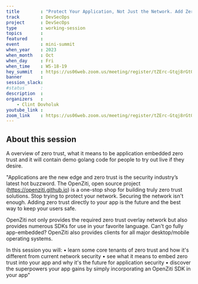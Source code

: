 ```yaml
---
title        : "Protect Your Application, Not Just the Network. Add Zero Trust Superpowers to Your Critical Applications and Systems"
track        : DevSecOps
project      : DevSecOps
type         : working-session
topics       :
featured     :
event        : mini-summit
when_year    : 2023
when_month   : Oct
when_day     : Fri
when_time    : WS-18-19
hey_summit   : https://us06web.zoom.us/meeting/register/tZErc-Gtqj8rGtQ6FeIaPHRocTKdnvbROvb6
banner       : 
session_slack:
#status      : 
description  :
organizers   :
    - Clint Dovholuk     
youtube_link : 
zoom_link    : https://us06web.zoom.us/meeting/register/tZErc-Gtqj8rGtQ6FeIaPHRocTKdnvbROvb6
---
```


## About this session
A overview of zero trust, what it means to be application embedded zero trust and it will contain demo golang code for people to try out live if they desire.

"Applications are the new edge and zero trust is the security industry’s latest hot buzzword. 
The OpenZiti, open source project (https://openziti.github.io) is a one-stop shop for building
truly zero trust solutions. Stop trying to protect your network. Securing the network isn't enough.
Adding zero trust directly to your app is the future and the best way to keep your users safe.

OpenZiti not only provides the required zero trust overlay network but also provides numerous
SDKs for use in your favorite language. Can't go fully app-embedded? OpenZiti also provides 
clients for all major desktop/mobile operating systems.

In this session you will:
•	learn some core tenants of zero trust and how it's different from current network security
•	see what it means to embed zero trust into your app and why it's the future for application security
•	discover the superpowers your app gains by simply incorporating an OpenZiti SDK in your app"
